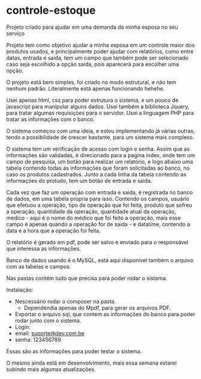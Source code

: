 # controle-estoque
Projeto criado para ajudar em uma demanda da minha esposa no seu serviço

Projeto tem como objetivo ajudar a minha esposa em um controle maior dos produtos usados, e principalmente poder ajudar com relatórios, como entre datas, entrada e saida, tem um campo que também pode ser selecionado caso seja escolhido a opção saida, pois aparecerá para escolher uma opção.

O projeto está bem simples, foi criado no modo estrutural, e não tem nenhum padrão. Literalmente está apenas funcionando hehehe.

Usei apenas html, css para poder estrutura o sistema, e um pouco de javascript para manipular alguns dados. Usei também a biblioteca Jquery, para tratar algumas requisições para o servidor. Usei a linguagem PHP para tratar as informações com o banco.

O sistema começou com uma ideia, e estou implementando já várias outras, tendo a possibilidade de crescer bastante, para um sistema mais complexo. 

O sistema tem um verificação de acesso com login e senha. Assim que as informações são validadas, é direcionado para a pagina index, onde tem um campo de pesquisa, um botão para realizar um relatório, e logo abaixo uma tabela contendo todas as informações que foram solicitadas ao banco, no caso os produtos cadastrados. Junto a cada linha da tabela contendo as informações do protudo, tem um botão de entrada e saida.

Cada vez que faz um operação com entrada e saida, é registrada no banco de dados, em uma tabela propria para isso. Contendo os campos, usuário que efetuou a operação, tipo de operação que foi feita, produto que sofreu a operação, quantidade da operação, quantidade atual da operação, medico - aqui é o nome do médico que foi feito a operação, mais esse campo é apenas quando a operação for de saida - e datatime, contendo a data e a hora que a operação foi feita.

O relatório é gerado em pdf, pode ser salvo e enviado para o responsável que interessa as informações.

Banco de dados usando é o MySQL, está aqui disponivel também o arquivo com as tabelas e campos.

Nas pastas contém tudo que precisa para poder rodar o sistema.

Instalação:

- Nescessário rodar o composer na pasta.
  - Dependendia apenas do Mpdf, para gerar os arquivos PDF.
 - Exportar o arquivo sql, que contem as informações do banco para poder rodar junto com o sistema.
 - Login: 
  - email: suporte@dev.com.be
  - senha: 123456789
  
 Essas são as informações para poder testar o sistema.
 
 O mesmo ainda está em desenvolvimento, mais essa semana estarei subindo mais algumas atualizações.
